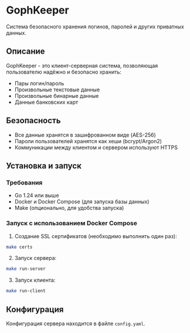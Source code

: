 # GophKeeper

Система безопасного хранения логинов, паролей и других приватных данных.

## Описание

GophKeeper - это клиент-серверная система, позволяющая пользователю надёжно и безопасно хранить:
- Пары логин/пароль
- Произвольные текстовые данные
- Произвольные бинарные данные
- Данные банковских карт

## Безопасность
- Все данные хранятся в зашифрованном виде (AES-256)
- Пароли пользователей хранятся как хеши (bcrypt/Argon2)
- Коммуникации между клиентом и сервером используют HTTPS

## Установка и запуск

### Требования
- Go 1.24 или выше
- Docker и Docker Compose (для запуска базы данных)
- Make (опционально, для удобства запуска)

### Запуск с использованием Docker Compose

1. Создание SSL сертификатов (необходимо выполнить один раз):
```bash
make certs
```

2. Запуск сервера:
```bash
make run-server
```

3. Запуск клиента:
```bash
make run-client
```

## Конфигурация

Конфигурация сервера находится в файле `config.yaml`.

